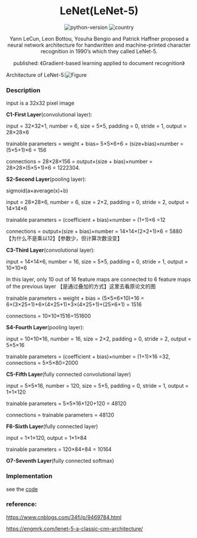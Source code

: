 <h1 align="center">LeNet(LeNet-5)</h1>
<div align="center">

![python-version](https://img.shields.io/badge/python-3.7-blue) ![country](https://img.shields.io/badge/country-China-red)

Yann LeCun, Leon Bottou, Yosuha Bengio and Patrick Haffner proposed a neural network architecture for handwritten and machine-printed character recognition in 1990’s which they called LeNet-5.

published: 《Gradient-based learning applied to document recognition》

</div>

Architecture of LeNet-5:![Figure](https://www.researchgate.net/profile/Vladimir_Golovko3/publication/313808170/figure/fig3/AS:552880910618630@1508828489678/Architecture-of-LeNet-5_W640.jpg)

### Description

input is a 32x32 pixel image

**C1-First Layer**(convolutional layer):  

input = 32×32×1, number = 6, size = 5×5, padding = 0, stride = 1, output = 28×28×6

trainable parameters = weight + bias= 5×5×6+6 = (size+bias)×number = (5×5+1)×6 = 156

connections = 28×28×156 = output×(size + bias)×number = 28×28×(5×5+1)×6 = 1222304.



**S2-Second Layer**(pooling layer):  

sigmoid(a×average(x)+b)​

input = 28×28×6, number = 6, size = 2×2, padding = 0, stride = 2, output = 14×14×6

trainable parameters =  (coefficient + bias)×number = (1+1)×6 =12

connections = output×(size + bias)×number = 14×14×(2×2+1)×6 = 5880 【为什么不是乘以12】【参数少，但计算次数没变】



**C3-Third Layer**(convolutional layer):  

input = 14×14×6, number = 16, size = 5×5, padding = 0, stride = 1, output = 10×10×6

In this layer, only 10 out of 16 feature maps are connected to 6 feature maps of the previous layer 【是通过叠加的方式】这里去看原论文的图

trainable parameters =  weight + bias = (5×5×6×10)+16 = 6×(3×25+1)+6×(4×25+1)+3×(4×25+1)+(25×6+1) = 1516

connections = 10×10×1516=151600



**S4-Fourth Layer**(pooling layer):  

input = 10×10×16, number = 16, size = 2×2, padding = 0, stride = 2, output = 5×5×16

trainable parameters =  (coefficient + bias)×number = (1+1)×16 =32, connections = 5×5×80=2000



**C5-Fifth Layer**(fully connected convolutional layer)

input = 5×5×16, number = 120, size = 5×5, padding = 0, stride = 1, output = 1×1×120

trainable parameters = 5×5×16×120+120 = 48120

connections  = trainable parameters = 48120



**F6-Sixth Layer**(fully connected layer)

input = 1×1×120, output = 1×1×84

trainable parameters = 120×84+84 = 10164



**O7-Seventh Layer**(fully connected softmax)



### Implementation

see the [code](https://github.com/yzy1996/Artificial-Intelligence/blob/master/Machine-Learning/Image-Classification/Mnist/tensorflow/train_cnn.py)



### reference: 

https://www.cnblogs.com/34fj/p/9469784.html

https://engmrk.com/lenet-5-a-classic-cnn-architecture/



